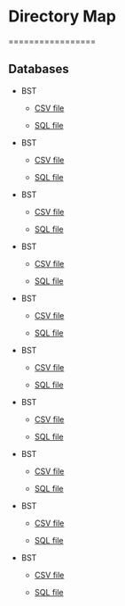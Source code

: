 # Directory Map
=================

## Databases

* BST
    * [CSV file](https://github.com/AnuragAnalog/hackerrank/tree/master/practise-dbms/databases/.csv)

    * [SQL file](https://github.com/AnuragAnalog/hackerrank/tree/master/practise-dbms/databases/.sql)

* BST
    * [CSV file](https://github.com/AnuragAnalog/hackerrank/tree/master/practise-dbms/databases/.csv)

    * [SQL file](https://github.com/AnuragAnalog/hackerrank/tree/master/practise-dbms/databases/.sql)

* BST
    * [CSV file](https://github.com/AnuragAnalog/hackerrank/tree/master/practise-dbms/databases/.csv)

    * [SQL file](https://github.com/AnuragAnalog/hackerrank/tree/master/practise-dbms/databases/.sql)

* BST
    * [CSV file](https://github.com/AnuragAnalog/hackerrank/tree/master/practise-dbms/databases/.csv)

    * [SQL file](https://github.com/AnuragAnalog/hackerrank/tree/master/practise-dbms/databases/.sql)

* BST
    * [CSV file](https://github.com/AnuragAnalog/hackerrank/tree/master/practise-dbms/databases/.csv)

    * [SQL file](https://github.com/AnuragAnalog/hackerrank/tree/master/practise-dbms/databases/.sql)

* BST
    * [CSV file](https://github.com/AnuragAnalog/hackerrank/tree/master/practise-dbms/databases/.csv)

    * [SQL file](https://github.com/AnuragAnalog/hackerrank/tree/master/practise-dbms/databases/.sql)

* BST
    * [CSV file](https://github.com/AnuragAnalog/hackerrank/tree/master/practise-dbms/databases/.csv)

    * [SQL file](https://github.com/AnuragAnalog/hackerrank/tree/master/practise-dbms/databases/.sql)

* BST
    * [CSV file](https://github.com/AnuragAnalog/hackerrank/tree/master/practise-dbms/databases/.csv)

    * [SQL file](https://github.com/AnuragAnalog/hackerrank/tree/master/practise-dbms/databases/.sql)

* BST
    * [CSV file](https://github.com/AnuragAnalog/hackerrank/tree/master/practise-dbms/databases/.csv)

    * [SQL file](https://github.com/AnuragAnalog/hackerrank/tree/master/practise-dbms/databases/.sql)

* BST
    * [CSV file](https://github.com/AnuragAnalog/hackerrank/tree/master/practise-dbms/databases/.csv)

    * [SQL file](https://github.com/AnuragAnalog/hackerrank/tree/master/practise-dbms/databases/.sql)